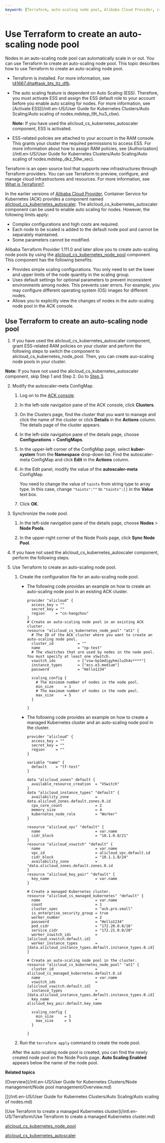 ```yaml
---
keyword: [Terraform, auto-scaling node pool, Alibaba Cloud Provider, create]
---
```


# Use Terraform to create an auto-scaling node pool

Nodes in an auto-scaling node pool can automatically scale in or out. You can use Terraform to create an auto-scaling node pool. This topic describes how to use Terraform to create an auto-scaling node pool.

-   Terraform is installed. For more information, see [t41667.dita\#task\_bts\_tlz\_dfb]().
-   The auto scaling feature is dependent on Auto Scaling \(ESS\). Therefore, you must activate ESS and assign the ESS default role to your account before you enable auto scaling for nodes. For more information, see [Activate ESS](/intl.en-US/User Guide for Kubernetes Clusters/Auto Scaling/Auto scaling of nodes.mdstep_t9t_hu3_cbw).

    **Note:** If you have used the alicloud\_cs\_kubernetes\_autoscaler component, ESS is activated.

-   ESS-related policies are attached to your account in the RAM console. This grants your cluster the required permissions to access ESS. For more information about how to assign RAM policies, see [Authorization](/intl.en-US/User Guide for Kubernetes Clusters/Auto Scaling/Auto scaling of nodes.mdstep_dkz_59w_xec).

Terraform is an open source tool that supports new infrastructures through Terraform providers. You can use Terraform to preview, configure, and manage cloud infrastructures and resources. For more information, see [What is Terraform?]().

In the earlier versions of [Alibaba Cloud Provider](https://registry.terraform.io/providers/aliyun/alicloud/latest), Container Service for Kubernetes \(ACK\) provides a component named [alicloud\_cs\_kubernetes\_autoscaler](https://registry.terraform.io/providers/aliyun/alicloud/latest/docs/resources/cs_kubernetes_autoscaler). The alicloud\_cs\_kubernetes\_autoscaler component can be used to enable auto scaling for nodes. However, the following limits apply:

-   Complex configurations and high costs are required.
-   Each node to be scaled is added to the default node pool and cannot be separately maintained.
-   Some parameters cannot be modified.

Alibaba Terraform Provider 1.111.0 and later allow you to create auto-scaling node pools by using the [alicloud\_cs\_kubernetes\_node\_pool](https://registry.terraform.io/providers/aliyun/alicloud/latest/docs/resources/cs_kubernetes_node_pool) component. This component has the following benefits:

-   Provides simple scaling configurations. You only need to set the lower and upper limits of the node quantity in the scaling group.
-   Uses default settings for optional parameters to prevent inconsistent environments among nodes. This prevents user errors. For example, you may configure different operating system \(OS\) images for different nodes.
-   Allows you to explicitly view the changes of nodes in the auto-scaling node pool in the ACK console.

## Use Terraform to create an auto-scaling node pool

1.  If you have used the alicloud\_cs\_kubernetes\_autoscaler component, grant ESS-related RAM policies on your cluster and perform the following steps to switch the component to alicloud\_cs\_kubernetes\_node\_pool. Then, you can create auo-scaling node pools in your cluster.

**Note:** If you have not used the alicloud\_cs\_kubernetes\_autoscaler component, skip Step 1 and Step 2. Go to [Step 3](#step_r9b_l96_a5y).

2.  Modify the autoscaler-meta ConfigMap.

    1.  Log on to the [ACK console](https://cs.console.aliyun.com).

    2.  In the left-side navigation pane of the ACK console, click **Clusters**.

    3.  On the Clusters page, find the cluster that you want to manage and click the name of the cluster or click **Details** in the **Actions** column. The details page of the cluster appears.

    4.  In the left-side navigation pane of the details page, choose **Configurations** \> **ConfigMaps**.

    5.  In the upper-left corner of the ConfigMap page, select **kuber-system** from the **Namespace** drop-down list. Find the autoscaler-meta ConfigMap and click **Edit** in the **Actions** column.

    6.  In the Edit panel, modify the value of the **autoscaler-meta** ConfigMap.

        You need to change the value of `taints` from string type to array type. In this case, change `"taints":""` to `"taints":[]` in the **Value** text box.

    7.  Click **OK**.

3.  Synchronize the node pool.

    1.  In the left-side navigation pane of the details page, choose **Nodes** \> **Node Pools**.

    2.  In the upper-right corner of the Node Pools page, click **Sync Node Pool**.

4.  If you have not used the alicloud\_cs\_kubernetes\_autoscaler component, perform the following steps.
5.  Use Terraform to create an auto-scaling node pool.

    1.  Create the configuration file for an auto-scaling node pool.

        -   The following code provides an example on how to create an auto-scaling node pool in an existing ACK cluster.

            ```
            provider "alicloud" {
              access_key = ""
              secret_key = ""
              region     = "cn-hangzhou"
            }
            # Create an auto-scaling node pool in an existing ACK cluster.
            resource "alicloud_cs_kubernetes_node_pool" "at1" {
              # The ID of the ACK cluster where you want to create an auto-scaling node pool.
              cluster_id           = ""
              name                 = "np-test"
              # The vSwitches that are used by nodes in the node pool. You must specify at least one vSwitch.
              vswitch_ids          = ["vsw-bp1mdigyhmilu2h4v****"]
              instance_types       = ["ecs.e3.medium"]
              password             = "Hello1234"
             
              scaling_config {
                # The minimum number of nodes in the node pool.
                min_size     = 1
                # The maximum number of nodes in the node pool.
                max_size     = 5
              }
            
            }
            ```

        -   The following code provides an example on how to create a managed Kubernetes cluster and an auto-scaling node pool in the cluster.

            ```
            provider "alicloud" {
              access_key = ""
              secret_key = ""
              region     = ""
            }
            
            variable "name" {
              default    = "tf-test"
            }
            
            data "alicloud_zones" default {
              available_resource_creation  = "VSwitch"
            }
            data "alicloud_instance_types" "default" {
              availability_zone            = data.alicloud_zones.default.zones.0.id
              cpu_core_count               = 2
              memory_size                  = 4
              kubernetes_node_role         = "Worker"
            }
            
            resource "alicloud_vpc" "default" {
              name                         = var.name
              cidr_block                   = "10.1.0.0/21"
            }
            resource "alicloud_vswitch" "default" {
              name                         = var.name
              vpc_id                       = alicloud_vpc.default.id
              cidr_block                   = "10.1.1.0/24"
              availability_zone            = "data.alicloud_zones.default.zones.0.id
            }
            resource "alicloud_key_pair" "default" {
              key_name                     = var.name
            }
            
            # Create a managed Kubernetes cluster.
            resource "alicloud_cs_managed_kubernetes" "default" {
              name                         = var.name
              count                        = 1
              cluster_spec                 = "ack.pro.small"
              is_enterprise_security_group = true
              worker_number                = 2
              password                     = "Hello1234"
              pod_cidr                     = "172.20.0.0/16"
              service_cidr                 = "172.21.0.0/20"
              worker_vswitch_ids           = [alicloud_vswitch.default.id]
              worker_instance_types        = [data.alicloud_instance_types.default.instance_types.0.id]
            }
            
            # Create an auto-scaling node pool in the cluster.
            resource "alicloud_cs_kubernetes_node_pool" "at1" {
              cluster_id                   = alicloud_cs_managed_kubernetes.default.0.id
              name                         = var.name
              vswitch_ids                  = [alicloud_vswitch.default.id]
              instance_types               = [data.alicloud_instance_types.default.instance_types.0.id]
              key_name                     = alicloud_key_pair.default.key_name
             
              scaling_config {
                min_size     = 1
                max_size     = 5
              }
            
            }
            ```

    2.  Run the `terraform apply` command to create the node pool.

    After the auto-scaling node pool is created, you can find the newly created node pool on the Node Pools page. **Auto Scaling Enabled** appears below the name of the node pool.


**Related topics**  


[Overview](/intl.en-US/User Guide for Kubernetes Clusters/Node management/Node pool management/Overview.md)

[](/intl.en-US/User Guide for Kubernetes Clusters/Auto Scaling/Auto scaling of nodes.md)

[Use Terraform to create a managed Kubernetes cluster](/intl.en-US/Terraform/Use Terraform to create a managed Kubernetes cluster.md)

[alicloud\_cs\_kubernetes\_node\_pool](https://registry.terraform.io/providers/aliyun/alicloud/latest/docs/resources/cs_kubernetes_node_pool)

[alicloud\_cs\_kubernetes\_autoscaler](https://registry.terraform.io/providers/aliyun/alicloud/latest/docs/resources/cs_kubernetes_autoscaler)

